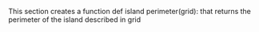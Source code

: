 This section creates a function def island perimeter(grid): that returns the perimeter of the island described in grid
